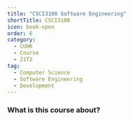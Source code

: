 ```yaml
---
title: "CSCI3100 Software Engineering"
shortTitle: CSCI3100
icon: book-open
order: 6
category:
  - CUHK
  - Course
  - 21T2
tag:
  - Computer Science
  - Software Engineering
  - Development
---
```


### What is this course about? 
